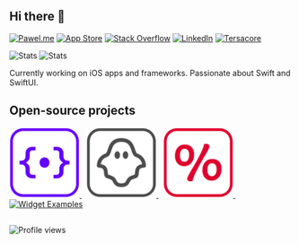 ## Hi there 👋

[![Pawel.me](https://img.shields.io/badge/pawel.me-1d1d1d.svg?style=for-the-badge&logo=data%3Aimage%2Fpng%3Bbase64%2CiVBORw0KGgoAAAANSUhEUgAAAEAAAABACAYAAACqaXHeAAAJEklEQVR42u2aBVQjyxKGue7ufnGIu02I4Ek2WUKwxZ67u7vLkefuvq7Iui%2Fu7k5gkplkFU2%2FQgb65F7cIXXOv0qkvqmurqpuP59tgPnMZz7zmc985jOf7U1OvuecTnfvjgVQKoz%2FT5nQcHpHOl8sjDWUCOMHy4RGukJkSdxRzlfyYh8pEsT3lAjiEUQAKhMZ%2BxsIy2M7BkAhN%2FbnxYK4GwyAcqHpVrnI9Psd4fxVbjS3iBfnBABoFoARVYpNjiqRSbytnUd%2B37y7kB9bU8yP83gDqBAZUZXYVD%2BxM2zfp8%2BP%2FmghP85dxI9DEwBKBfEeLwB0lcT4qW3p%2FBVe7PPXuDGOAl4sYgCUCAw0AHBhAFC12OxoEFpe3o5r%2F9A1fswIBuBmicD4pVKB4bsA4DYGYKRWYs7ZVs5f5MZoAQB9jReDZgHEN0ys9xKx%2BD7YBjtnAexC1ZJdznqZKW5bOF%2FLTr7%2FCieqAwAgBkAxP54qFcWKZ%2BoCkUFRITa6GQA1EjOqlVq623W6B7f%2B2udEf%2BMyJ%2FoGBmAYiqC%2Fev9chcj0j0qRaXQWgPlmncTy4y3t%2FGV29OuXOJEUAEAYgIFyge5J758tkBseB%2BcdDIA6qRnVSy2ORrE5bOuufU7khUucqHEGQAE%2FxlXEj8mcs0SWmNKqRbtuMABAnkaZpQz5%2Bd215Zw%2FFx6VcJGtpwEAmgbgucqLKV7oddUS0xXYBTzTEYAaZLvpRqU1e0s5f0xsfvgcS9d%2FkR2JMADUVW7sguFcKza%2FXiOx0BgA1KxIGOhUm57aOk%2Bfrf%2Fl%2BXD9nWkAoOghSIa%2FWuzrq6SWr9XJLDcYAE3yhOFmecLft4TzZ1l6NgBwnWfpEQMARBYEGR5fNECYEsEu0IoBmJCzWWVVbmrnJ5IVhH7ZOZbewwC4zIlyXeNGZSz1vWqkZmmd1EIzAJpBLXJr66YeoZ0M1733TLjWDQAQFgHly83iDVLLPwDA8AwAhfV6h9L2uU3pfB5b%2BfTpMK3jbLgOzQDgRNIXOVG85b5nqzj5CdgGBzEAqF1lc3Yrk1%2FZdABOh0X851SYdmQGQLh%2BHADsXen71st2p4PzrlkA1rF2pS1%2FkzmvVZ4O1dDwO8IiYBiWgOMCO%2BYLOUGGB1by%2Fk2KhMIWeYJnAkCbMnEiCugORYJhQ53GM%2FapUE3rqTANwgHMJEFu1C2oA%2BxXedHZExOh5XxGi9ISBBFAzwBQ2lCHytbTrnvnxjdLeaHqL%2BSHRlyfCwBWCLmgEmwt4MTELisKZNYftiqstxgAEAW3uwjbTza24gtRvpIXEkGdDNUgBsCZcL37PCvSeQGWAAYAb4YomAcUFgliBEv5rGaD4YEWRWIPFgGoi0iiujW24A0DkB9M5OcGR4xhAIbPhOl%2Bco6te%2FQiS%2F896AUoADCKA8AmQu5SvuEoHIy8sehdQWGLblVa3RgAT486uXBDnM8JJAw5IWoaIgAxAE6FarsmJjyzyTHqmUvc6N9DW%2By%2BAs2QFwAEJ0Nj5UIDBfp1rTLu6cV8brsq8QTUAmPTAFCXOpnuVafsWV%2FnIavnhBA9uSFqhAFwnw2NIN7u5wt4ulchAvbCTNCFA8AORoYrhEZnpcT4javK5Ifm%2B%2Bw2ueUFcJ5mAHQTyahHnTJARSc%2FsW4AjgcTPzkRTNxmAIDzIxD%2B%2F1nEZJhTwI29WgTh%2F3bnAnA4cgsGIvZa6a53zbdjQDL8VAdhu4kBuGOPSFmfk6UjoUToiRAVlRNMICwCyHPMlGcRVsSN1ZQI4mpBNA4AmwnegHa4s0FqjZ%2FrgKVTaWvCAKA%2BdaqzV5MmXPvMH6wqOh6s8swACI5w5YdqMpbTOJXxjDYA0AkA3DgAbCTmgkqwDIogsffrOxSJoi5VkgsDgPoiUmuxyFl9OxqkyjoepKIBAJoG4MkN1lxbaSFVLjJ%2BBAAMAoDbOACsHaZhKJLTIDP746%2FtJJL%2BCQBGMAB0vybtI2uU%2BOSPHw1UDhwLUiEGAOwC1IkwdchqvH8JTJEqJbu%2BCQcjNEyERrwAoOapUtgN6%2F8%2FE4lwsjaQZzzerUpyMAD6I0CaNNKuynp%2B1QEcDlD8GQDcmQWgHgIAP139uwPW52vElr8BAAraYQ8GAG%2BGXB1E4vf6AFo3kfTebnWKmwFg16QND2r27F%2FdxBcgkxwOVFIAAM0ACCH6976qhC1rbaxeZgypl1nOAgAXDoCpBEHDkASdPUTqJ3uJ5HoMABrUpDtAmtW5yOSXfM%2BhAFnD4UAFYgAcCyFu5ISpzX5rbwDCqmyS764HANdxAEwd0EOk3OxRp96B9e%2BaBbAHkdr0ViR%2BPxRlK7QDAfJPHgqQu3AAUAdc8ltna5PvToKRWF%2Bb0nZ7FgC2DRKp414A3A59%2BpdX9vTflL540F%2FuAAAIA%2BA%2BGqrx36jWu5WwfgoAOAHAiFcdgLwAIKcu3eHUpL22%2FKfvLz9y0F82wgA4EqQcORZIHDweog6YFFf9FK5Lc8o0qQL5WyfDE6VvFfzfW6SeVSemFpX1eegFhADgWBeR7O4mUsbnAuDQpo9S2oz85Tn%2FhlwPACiIAIRFwPDRYJUDkqAzJ1g1MLENTrfD1OmwKZ0N1zphHkCeB11gRZIX2VHkZRCcEJPX%2BNHkZDssiHcXC%2BPdUAq7oBAioRAiJ3oBqAMoqAMomAhTdaB6ECRBqmlqJOae2gYTXR1TEeDsUiU7IQLuzAlAl44obbrTqcuMX1ros9n3731T0rnfX4ZwAPgu4FUKowUHIl7t8Bx3hNAchZD3LuCdA%2BYGoMtAtD6jGy1lerTvTck39r0hu7FdALj0mTfckVnfXXSNvvcNiWvfm1LXAX8pCQBIAEACAPJIoIqEcpgEACQAIGEJkLkhESQAIAEACQBIAEDCyRB1AQQAKDgWoy6DAIAdANgBgB2uydkBgB3uCNnBeXsFqFJstAMAe43YbIfDUQe%2BBBrhVAggkM0KK9mmSpxUBwgAkACAhEKIBAAkACABADmg2UMOatNJUpdOAgCS1mdepyOzXUs6nzj2svjhf70OyW0%2BLSEJMiqBOwPF3OiAKZkCiqWmgKppVcJFqrmTIK70eeXCZI%2FNeuRt3POZz3zmM5%2F5zGc%2B89n%2FAduxg86kxqtSAAAAAElFTkSuQmCC)](https://pawel.me/)
[![App Store](https://img.shields.io/badge/App_Store-0D96F6?style=for-the-badge&logo=app-store&logoColor=white)](https://apps.apple.com/pl/developer/pawel-wiszenko/id1221075218/)
[![Stack Overflow](https://img.shields.io/badge/Stack%20overflow-FE7A16?style=for-the-badge&logo=stack-overflow&logoColor=white)](https://stackoverflow.com/users/8697793/pawello2222)
[![LinkedIn](https://img.shields.io/badge/linkedin-%230077B5.svg?&style=for-the-badge&logo=linkedin&logoColor=white)](https://linkedin.com/in/pawel-wiszenko/)
[![Tersacore](https://img.shields.io/badge/Tersacore-1d1d1d.svg?style=for-the-badge&logo=data%3Aimage%2Fpng%3Bbase64%2CiVBORw0KGgoAAAANSUhEUgAAAEAAAABACAYAAACqaXHeAAAACXBIWXMAAADsAAAA7AF5KHG9AAAAGXRFWHRTb2Z0d2FyZQB3d3cuaW5rc2NhcGUub3Jnm%2B48GgAACSxJREFUeNrtWmtwldUVXWufLzeXPG6SiwmQQDBAJDQKQ4MifdA4daS006ljjVrx0dqqraDiE1HspLQVi49SUaxosY5B1NYftZba14idtpTWII0TQ0wICBohBvIEkvs4uz9ukvvdJISAgRC861fuOec7j3X2XmfvPQHiiCOOOOKII4444jj50BIYLS12hnMPw7r4noLCMkVDJoALh2sPMlwL77r3M%2FMBfJnKoj0%2FPvuS4doHh2PRvXdOT%2B7wBKppJIcC0HCvNzF0VuaS6rZPhQV0mMAKAGmue%2FB1BD2PfCpcYMeSgnMALACY4pLDJFAvqV9xTtFpTYCWQsRiA4GMfrpHW9UyfbnEnLYEvN9ScBOACRrVHo0hCBj74a7tt5yWIlh75%2BQso867EI6mADAEDZtplBRJgyEoAAX7w0iYnrvk7frTygIYNE9Zhc%2FVchCKldbK4yAO97QKfY4JPXNaucDOm6d8iYpiAgnR8%2BsHudXvrmzc6%2F0RFB%2F3uIEiQcHZ9atmzDstCKgsKfRYxXMg0l3NTQzrAv4G4Vlry4MUezmAVpdj%2BhV4ZuezZ3pHPAHezM6lAEe7pC6gxKsTH9xe3t0yflnVvwG8CkXI9WmGt8W3fEQTsOOGSbkK3ArA9eazGR3exX2Co2DHQlBbXOqcDJHr6lcXFYxYAsKQ5wG6Ij60iModeau2Nfcem19a22otFkHR7tIJv5HwC6on7rU6YQTU3jD5YgGmu9ZQADUTH3637Ejf5N5X%2BSIEFT3xgYKqyGtYM%2FPqEUVA%2FQ3ZSWr1SXULn6KZ1KMehGH7LQVbXIKYDoOHmteckzFiCGgLeVdC6Vb9TiU25D3y3vajfZt9T%2BVuAI8SUVewQHqn4%2FxiRBBQc%2B2UQoJXgfC6brHNWrt0sHPktGWsUGiDSxA9Cv3avl%2FNnHNKE6AAFeHngWjER6AFYVmcv7q2ddBRY%2BmmECFXKNAcnYd%2BgmX6xtCW0IaUgKqr8r6r4OReOcbOSWuqXzjWucYt3vZfqH0NioCLmszG3a23nZIEVJaM9wv0QfftA2imyrXslfUNOojyehaBaHHZWCqV9zQ%2BNyPnlCNAEjxPKCR6eFWrir9MerK64njn9N9Y3gKLxW4SFEyDOOtOqXS4qmTiHHpkI4h0RtJcgAzAQRsFD8HBqvzVtZ3HO%2F%2FeX87cIgbnQkgaAoJm4%2BGV%2Five%2BuOwW8AbxXAoLIPGJDsg1UNgNMkfEny%2F9tZp12jp8a0nYS4A3K6AdGv16Z3PFnuHnYDMM868QxWZAwxJomKMIPzYrtapNXV3FVx0rGtkLdxaq4qnAByKehj9Pu%2FBHw%2BrC1SXjM8JqXlHDDO6TBNi2AojIVJT4NDD7kqPYVcVSJqEtsY6zo15D1RuG3R88diUxPSU1B0QyUHXfDRsCjsyO%2BvSLTXDYgE2JOskVvUDFlwb9CZOJPkwgCYwJsUFoBlKngeE39x9f%2BGrdfdNmziYtfJvqe20wLdj6gZAulFbNiwWUPn18fPpyAswdAkf9rQn%2ByfPWlseBICqhQWjEzS0AsLLRZgKJyJi3TVBMRKm0VaSL6pi2YTSygNHW7fh2aI%2FiME8GJqIVaGZ5E3%2BS%2F%2Bz4aQRUDN%2FSmIgIbCDBjldxU3QSCvIrxas3%2FHPPuNvnjLeOPIoyItomOYqina7RwCG7RB5DInJKyfcvvnwkdbe9%2FTsMSYxtL2beBhChA0aDp3lv6y85aS4QMDp%2FAkIv7vkqcDG%2Fg4PAPmraz%2BY9PP3LrMiXwCwWWPNGAA8APxUe7cE23d%2B%2BOiM7xzpxRhz%2FZZ9Ci4n9WA0WVKfeJyHTooF%2FO8r2VONYzbTMCN6k2j0jmJ%2B3q93NQ9mjrol0%2BaKwZM0kk3RnpvsEUsH7RRzAAn2xuyFFa%2F3yTlKIfvzz91Og%2FxoOZ0HIHJhxjc2v31CLcDQPO9%2B8wm2WJjFgz08AEz6WdXfJz5QdbYS3wOwG9rLIpQpgOYyzBc%2FemLG1vo1ny2KTZZg1dor6I4NCD9oy4411jimwdvm5VytQD4YsRwFVFWrCl%2BqW38cpqdnLq98ZQKzJitwL4CPAfb2%2FTSCM43Rvzasnblx79PT83rij6vLt1rgNQLBaPCF7NaiOT84IS5QM9%2Fv67BJNRBkMSpgTfQ45097qe69T1xFKi1KCicG7xajt9IwGYYJsfEDlMI2GtloPWbxmCu37NtfNttHr9aBGN3zEgkajSOFqfP%2B1TCkFtARHLWqV6bXqdR1Q3F4AMguLT80YWlFqSGnAtgAoIl0ZZGRwqgP0BIJhaob15%2F30860UEgV96jLhQj1qWLNkLrAO8XjZilwMQB37N3kM3r%2FUFdoxt5V0ZB9R8W1NozzVbGJsTkAABgAaYC903tQ9giYQmq9iyePwha3%2Felzc4fEBV4ugZnaOK6SRqZ2h7tw2E7hlWf%2FbvfvcYKx7%2FGZc6zDdSI2h0ZSu%2FfQ44aGByEwFHbSYVpPn8O61PTOAs4qD34iC5i6d9zNAMfGsKbYdjIODwBjFr29edz3t04jnesAfETgcK8yXHKXZab2qs%2Bd0dbqvesTuUBlceZYGixDzL%2BzoDVMuQYnGVnXv%2FXbzD2%2BXBW9D8oDcKl%2Fly33PosPitsPvTl3wkDzDlhgDITNUyLqA3s8JQjgb7TKim%2FmTkIHmmKo6X670vqbLQ0B53C4d3F0z23jR9msDG8%2Fw%2Fv8bMF%2BhMH1As8mgssBzAU0BZHsoj8PT7MIPwNg3jFrwLbPj70A5Cs0yIBE%2FE0MAypogyFpGBJBAiL%2BFtlCxP8URmzkd6RPCNDpes4cGhIGDkERpWiQBoCIwIAiBJxoniAGgCMCgnQIkEqDcM%2BzZySJol7XM4jo3wQMDojhgpQv%2FuP1QRNQWVjoCfj219AwN7I5or8FYpKagfpi3vMB%2BvoZ17uvzyEH6hOCBqDIB8lhk88LNnUMSgMCyfuXAu5kZ2SD1PRDHrtsUBqgALfC3kYwDLAxpoPqjtcHMiQT22cBMADQJSeumBgEul5YAlCF0305hEIJVaXtczDV3hP12ZuCsEAiqYtUcX9McDWQBrxVlJ3kGeUkHkmUBmo%2FkggiDQipTXUYjBDvjU6PRCDRYXtnSINHEsG%2B7WlH3VvHoaTA2Hl%2FPog44ogjjjjiiCOOOGLxfwLpDrq2agdIAAAAAElFTkSuQmCC)](https://tersacore.com/)

![Stats](https://github-readme-stats.vercel.app/api?username=pawello2222&show_icons=true&theme=dark&hide=contribs&include_all_commits=true&hide_rank=true&icon_color=dddd00&custom_title=My%20Public%20Repositories&line_height=24)
![Stats](https://github-readme-stats.vercel.app/api/top-langs?username=pawello2222&theme=dark&layout=compact&langs_count=6&hide=html,css,prolog,c)


Currently working on iOS apps and frameworks. Passionate about Swift and SwiftUI.

## Open-source projects

<p>
  <a href="https://github.com/pawello2222/Appliable">
    <img src="https://raw.githubusercontent.com/pawello2222/Appliable/main/.resources/Assets/logo.png" alt="Appliable" height=125>
  </a>
  &nbsp;
  <a href="https://github.com/pawello2222/PhantomKit">
    <img src="https://raw.githubusercontent.com/pawello2222/PhantomKit/main/.resources/Assets/logo.png" alt="PhantomKit" height=125>
  </a>
  &nbsp;
  <a href="https://github.com/pawello2222/XFormatter">
    <img src="https://raw.githubusercontent.com/pawello2222/XFormatter/main/.resources/Assets/logo.png" alt="XFormatter" height=125>
  </a>
  &nbsp;
  <a href="https://github.com/pawello2222/WidgetExamples/tree/ios17-refactor">
    <img src="https://raw.githubusercontent.com/pawello2222/WidgetExamples/ios17-refactor/.resources/Assets/logo.png" alt="Widget Examples" height=125>
  </a>
</p>

##

![Profile views](https://visitor-badge.laobi.icu/badge?page_id=pawello2222&title=Profile%20views)
